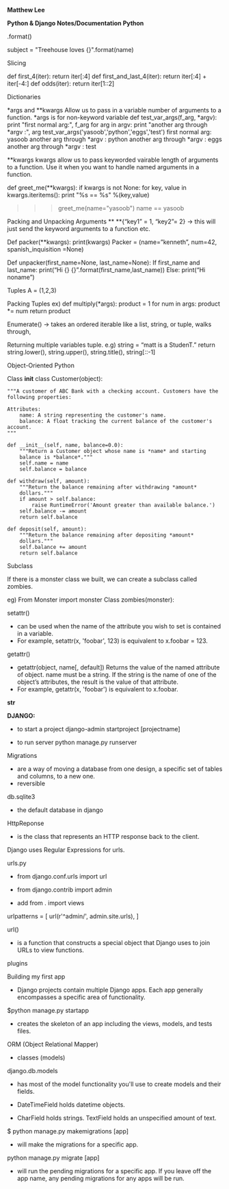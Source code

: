__Matthew Lee__

__Python & Django Notes/Documentation
Python__

.format()

subject = "Treehouse loves {}".format(name)

Slicing

  def first_4(iter):
    return iter[:4]
  def first_and_last_4(iter):
    return iter[:4] + iter[-4:]
  def odds(iter):
    return iter[1::2]

Dictionaries

*args and **kwargs
Allow us to pass in a variable number of arguments to a function.
*args is for non-keyword variable
def test_var_args(f_arg, *argv):
    print "first normal arg:", f_arg
    for arg in argv:
        print "another arg through *argv :", arg
test_var_args('yasoob','python','eggs','test')
first normal arg: yasoob
another arg through *argv : python
another arg through *argv : eggs
another arg through *argv : test


**kwargs
kwargs allow us to pass keyworded vairable length of arguments to
a function. Use it when you want to handle named arguments in a function.

def greet_me(**kwargs):
    if kwargs is not None:
        for key, value in kwargs.iteritems():
            print "%s == %s" %(key,value)

>>> greet_me(name="yasoob")
name == yasoob


Packing and Unpacking Arguments
**
**{“key1” = 1, “key2”= 2} -> this will just send the keyword arguments to a function etc.

Def packer(**kwargs):
	print(kwargs)
Packer = (name=”kenneth”, num=42, spanish_inquisition =None)

Def unpacker(first_name=None, last_name=None):
	If first_name and last_name:
		print(“Hi {} {}”.format(first_name,last_name))
	Else:
		print(“Hi noname”)


Tuples
A = (1,2,3)

Packing Tuples
ex)
def multiply(*args):
    product = 1
    for num in args:
        product *= num
    return product


Enumerate() -> takes an ordered iterable like a list, string, or tuple, walks through,

Returning multiple variables tuple.
e.g) string = “matt is a StudenT.”
return string.lower(), string.upper(), string.title(), string[::-1]
































Object-Oriented Python

Class
__init__
class Customer(object):

    """A customer of ABC Bank with a checking account. Customers have the
    following properties:

    Attributes:
        name: A string representing the customer's name.
        balance: A float tracking the current balance of the customer's account.
    """

    def __init__(self, name, balance=0.0):
        """Return a Customer object whose name is *name* and starting
        balance is *balance*."""
        self.name = name
        self.balance = balance

    def withdraw(self, amount):
        """Return the balance remaining after withdrawing *amount*
        dollars."""
        if amount > self.balance:
            raise RuntimeError('Amount greater than available balance.')
        self.balance -= amount
        return self.balance

    def deposit(self, amount):
        """Return the balance remaining after depositing *amount*
        dollars."""
        self.balance += amount
        return self.balance

Subclass

If there is a monster class we built, we can create a subclass called zombies.

eg)
From Monster import monster
Class zombies(monster):




setattr()
- can be used when the name of the attribute you wish to set is
contained in a variable.
- For example, setattr(x, 'foobar', 123) is equivalent to x.foobar = 123.

getattr()
- getattr(object, name[, default]) Returns the value of the named attribute of
object. name must be a string. If the string is the name of one of the
object’s attributes, the result is the value of that attribute.
- For example, getattr(x, 'foobar') is equivalent to x.foobar.


__str__



__DJANGO:__

- to start a project
django-admin startproject [projectname]

- to run server
python manage.py runserver

Migrations
- are a way of moving a database from one design,
a specific set of tables and columns, to a new one.
- reversible

db.sqlite3
- the default database in django

HttpReponse
- is the class that represents an HTTP response back to the client.

Django uses Regular Expressions for urls.

urls.py

- from django.conf.urls import url
- from django.contrib import admin

- add
from . import views

urlpatterns = [
    url(r'^admin/', admin.site.urls),
]

url()
- is a function that constructs a special object
that Django uses to join URLs to view functions.

plugins

Building my first app

- Django projects contain multiple Django apps. Each app generally encompasses a specific area of functionality.

$python manage.py startapp
- creates the skeleton of an app  including the views, models, and tests files.


ORM (Object Relational Mapper)
- classes (models)

django.db.models
- has most of the model functionality you'll use to create models and their fields.

- DateTimeField holds datetime objects.

- CharField holds strings.
TextField holds an unspecified amount of text.

$ python manage.py makemigrations [app]
  -  will make the migrations for a specific app.

python manage.py migrate [app]

- will run the pending migrations for a specific app. If you leave off the app name, any pending migrations for any apps will be run.
